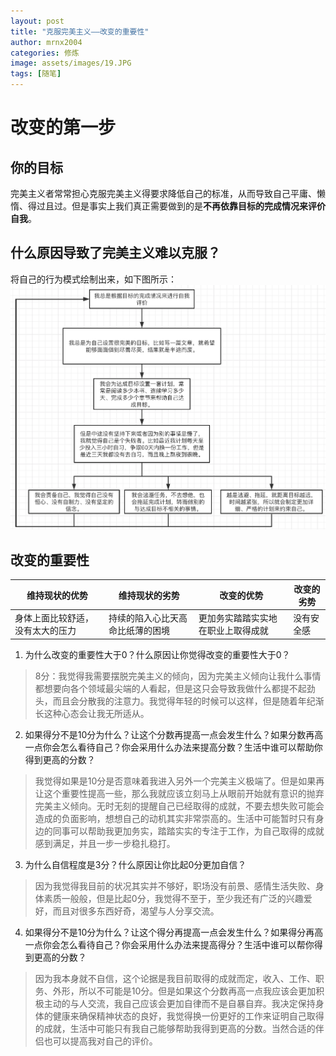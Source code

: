 ```yaml
---
layout: post
title: "克服完美主义——改变的重要性"
author: mrnx2004
categories: 修炼
image: assets/images/19.JPG
tags: [随笔]
---
```


# 改变的第一步
## 你的目标
完美主义者常常担心克服完美主义得要求降低自己的标准，从而导致自己平庸、懒惰、得过且过。但是事实上我们真正需要做到的是**不再依靠目标的完成情况来评价自我**。

## 什么原因导致了完美主义难以克服？
将自己的行为模式绘制出来，如下图所示：
![avatar](/assets/images/20.png)

## 改变的重要性
|维持现状的优势|维持现状的劣势|改变的优势|改变的劣势|
|------|------|------|------|
|身体上面比较舒适，没有太大的压力|持续的陷入心比天高命比纸薄的困境|更加务实踏踏实实地在职业上取得成就|没有安全感|

1. 为什么改变的重要性大于0？什么原因让你觉得改变的重要性大于0？  
> 8分：我觉得我需要摆脱完美主义的倾向，因为完美主义倾向让我什么事情都想要向各个领域最尖端的人看起，但是这只会导致我做什么都提不起劲头，而且会分散我的注意力。我觉得年轻的时候可以这样，但是随着年纪渐长这种心态会让我无所适从。

2. 如果得分不是10分为什么？让这个分数再提高一点会发生什么？如果分数再高一点你会怎么看待自己？你会采用什么办法来提高分数？生活中谁可以帮助你得到更高的分数？
> 我觉得如果是10分是否意味着我进入另外一个完美主义极端了。但是如果再让这个重要性提高一些，那么我就应该立刻马上从眼前开始就有意识的抛弃完美主义倾向。无时无刻的提醒自己已经取得的成就，不要去想失败可能会造成的负面影响，想想自己的动机其实非常崇高的。生活中可能暂时只有身边的同事可以帮助我更加务实，踏踏实实的专注于工作，为自己取得的成就感到满足，并且一步一步稳扎稳打。

3. 为什么自信程度是3分？什么原因让你比起0分更加自信？
> 因为我觉得我目前的状况其实并不够好，职场没有前景、感情生活失败、身体素质一般般，但是比起0分，我觉得不至于，至少我还有广泛的兴趣爱好，而且对很多东西好奇，渴望与人分享交流。

4. 如果得分不是10分为什么？让这个得分再提高一点会发生什么？如果得分再高一点你会怎么看待自己？你会采用什么办法来提高得分？生活中谁可以帮你得到更高的分数？
> 因为我本身就不自信，这个论据是我目前取得的成就而定，收入、工作、职务、外形，所以不可能是10分。但是如果这个分数再高一点我应该会更加积极主动的与人交流，我自己应该会更加自律而不是自暴自弃。我决定保持身体的健康来确保精神状态的良好，我觉得换一份更好的工作来证明自己取得的成就，生活中可能只有我自己能够帮助我得到更高的分数。当然合适的伴侣也可以提高我对自己的评价。
